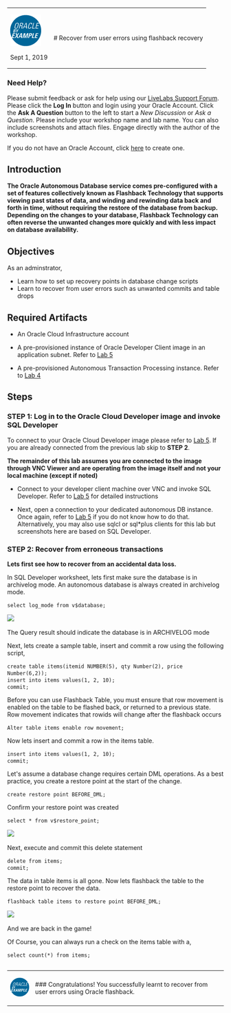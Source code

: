 <table class="tbl-heading"><tr><td class="td-logo">

![](./images/obe_tag.png)

Sept 1, 2019
</td>
<td class="td-banner">
# Recover from user errors using flashback recovery
</td></tr><table>

### Need Help?
Please submit feedback or ask for help using our [LiveLabs Support Forum](https://community.oracle.com/tech/developers/categories/livelabsdiscussions). Please click the **Log In** button and login using your Oracle Account. Click the **Ask A Question** button to the left to start a *New Discussion* or *Ask a Question*.  Please include your workshop name and lab name.  You can also include screenshots and attach files.  Engage directly with the author of the workshop.

If you do not have an Oracle Account, click [here](https://profile.oracle.com/myprofile/account/create-account.jspx) to create one.
## Introduction


**The Oracle Autonomous Database service comes pre-configured with a set of features collectively known as Flashback Technology that supports viewing past states of data, and winding and rewinding data back and forth in time, without requiring the restore of the database from backup. Depending on the changes to your database, Flashback Technology can often reverse the unwanted changes more quickly and with less impact on database availability.**

## Objectives

As an adminstrator,
- Learn how to set up recovery points in database change scripts
- Learn to recover from user errors such as unwanted commits and table drops


## Required Artifacts

- An Oracle Cloud Infrastructure account

- A pre-provisioned instance of Oracle Developer Client image in an application subnet. Refer to [Lab 5](ConfigureDevClient.md)

- A pre-provisioned Autonomous Transaction Processing instance. Refer to [Lab 4](./ProvisionADB.md)

## Steps

### **STEP 1: Log in to the Oracle Cloud Developer image and invoke SQL Developer**

To connect to your Oracle Cloud Developer image please refer to [Lab 5](ConfigureDevClient.md). If  you are already connected from the previous lab skip to **STEP 2**.  

**The remainder of this lab assumes you are connected to the image through VNC Viewer and are operating from the image itself and not your local machine (except if noted)**

- Connect to your developer client machine over VNC and invoke SQL Developer. Refer to [Lab 5](./1ConfigureDevClient.md) for detailed instructions 


- Next, open a connection to your dedicated autonomous DB instance. Once again, refer to [Lab 5](./1ConfigureDevClient.md) if you do not know how to do that. Alternatively, you may also use sqlcl or sql*plus clients for this lab but screenshots here are based on SQL Developer.


### **STEP 2: Recover from erroneous transactions**

**Lets first see how to recover from an accidental data loss.**

In SQL Developer worksheet, lets first make sure the database is in archivelog mode. An autonomous database is always created in archivelog mode.

````
select log_mode from v$database;
````
![](./images/Flashback/log_mode.png)


The Query result should indicate the database is in ARCHIVELOG mode

Next, lets create a sample table, insert and commit a row using the following script,

````
create table items(itemid NUMBER(5), qty Number(2), price Number(6,2));
insert into items values(1, 2, 10);
commit;
````

Before you can use Flashback Table, you must ensure that row movement is enabled on the table to be flashed back, or returned to a previous state. Row movement indicates that rowids will change after the flashback occurs

````
Alter table items enable row movement;
````

Now lets insert and commit a row in the items table.

````
insert into items values(1, 2, 10);
commit;
````


Let's assume a database change requires certain DML operations. As a best practice, you create a restore point at the start of the change.

````
create restore point BEFORE_DML;

````

Confirm your restore point was created

````
select * from v$restore_point;
````
![](./images/Flashback/restore_point2.png)

Next, execute and commit this delete statement
````
delete from items;
commit;
````

The data in table items is all gone. Now lets flashback the table to the restore point to recover the data.

````
flashback table items to restore point BEFORE_DML;

````
![](./images/Flashback/flashback.png)


And we are back in the game! 

Of Course, you can always run a check on the items table with a, 

````
select count(*) from items;

````



<table>
<tr><td class="td-logo">

[![](images/obe_tag.png)](#)</td>
<td class="td-banner">
### Congratulations! You successfully learnt to recover from user errors using Oracle flashback.




</td>
</tr>
<table>
